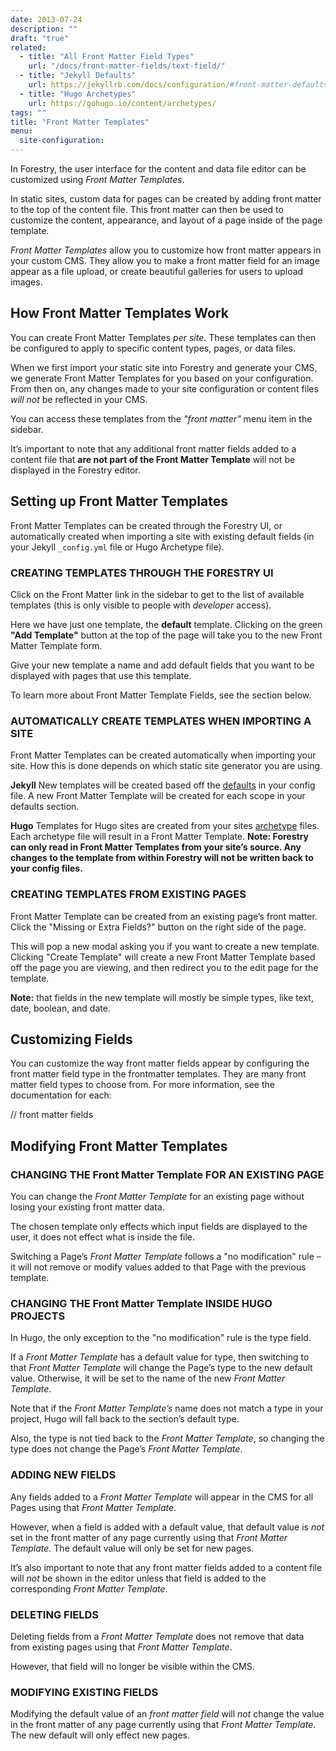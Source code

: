 ```yaml
---
date: 2013-07-24
description: ""
draft: "true"
related:
  - title: "All Front Matter Field Types"
    url: "/docs/front-matter-fields/text-field/"
  - title: "Jekyll Defaults"
    url: https://jekyllrb.com/docs/configuration/#front-matter-defaults
  - title: "Hugo Archetypes"
    url: https://gohugo.io/content/archetypes/
tags: ""
title: "Front Matter Templates"
menu:
  site-configuration:
---
```

In Forestry, the user interface for the content and data file editor can be customized using *Front Matter Templates*. 

In static sites, custom data for pages can be created by adding front matter to the top of the content file. This front matter can then be used to customize the content, appearance, and layout of a page inside of the page template.

*Front Matter Templates* allow you to customize how front matter appears in your custom CMS. They allow you to make a front matter field for an image appear as a file upload, or create beautiful galleries for users to upload images.

## How Front Matter Templates Work
You can create Front Matter Templates *per site*. These templates can then be configured to apply to specific content types, pages, or data files.

When we first import your static site into Forestry and generate your CMS, we generate Front Matter Templates for you based on your configuration. From then on, any changes made to your site configuration or content files *will not* be reflected in your CMS.

You can access these templates from the *"front matter"* menu item in the sidebar.

It’s important to note that any additional front matter fields added to a content file that **are not part of the Front Matter Template** will not be displayed in the Forestry editor.

## Setting up Front Matter Templates
Front Matter Templates can be created through the Forestry UI, or automatically created when importing a site with existing default fields (in your Jekyll `_config.yml` file or Hugo Archetype file).

### CREATING TEMPLATES THROUGH THE FORESTRY UI
Click on the Front Matter link in the sidebar to get to the list of available templates (this is only visible to people with *developer* access).

Here we have just one template, the **default** template.
Clicking on the green **"Add Template"** button at the top of the page will take you to the new Front Matter Template form.

Give your new template a name and add default fields that you want to be displayed with pages that use this template.


To learn more about Front Matter Template Fields, see the section below.

### AUTOMATICALLY CREATE TEMPLATES WHEN IMPORTING A SITE

Front Matter Templates can be created automatically when importing your site. How this is done depends on which static site generator you are using.

**Jekyll**
New templates will be created based off the [defaults][1] in your config file. A new Front Matter Template will be created for each scope in your defaults section.

**Hugo**
Templates for Hugo sites are created from your sites [archetype][2] files. Each archetype file will result in a Front Matter Template.
**Note: Forestry can only read in Front Matter Templates from your site’s source. Any changes to the template from within Forestry will not be written back to your config files.**

### CREATING TEMPLATES FROM EXISTING PAGES
Front Matter Template can be created from an existing page’s front matter.
Click the "Missing or Extra Fields?" button on the right side of the page.

This will pop a new modal asking you if you want to create a new template. Clicking "Create Template" will create a new Front Matter Template based off the page you are viewing, and then redirect you to the edit page for the template.

**Note:** that fields in the new template will mostly be simple types, like text, date, boolean, and date.

## Customizing Fields
You can customize the way front matter fields appear by configuring the front matter field type in the frontmatter templates. They are many front matter field types to choose from. For more information, see the documentation for each:

// front matter fields 

## Modifying Front Matter Templates
### CHANGING THE Front Matter Template FOR AN EXISTING PAGE
You can change the *Front Matter Template* for an existing page without losing your existing front matter data.

The chosen template only effects which input fields are displayed to the user, it does not effect what is inside the file.

Switching a Page’s *Front Matter Template* follows a "no modification" rule – it will not remove or modify values added to that Page with the previous template.

### CHANGING THE Front Matter Template INSIDE HUGO PROJECTS
In Hugo, the only exception to the "no modification" rule is the type field.

If a *Front Matter Template* has a default value for type, then switching to that *Front Matter Template* will change the Page’s type to the new default value. Otherwise, it will be set to the name of the new *Front Matter Template*.

Note that if the *Front Matter Template’s* name does not match a type in your project, Hugo will fall back to the section’s default type.

Also, the type is not tied back to the *Front Matter Template*, so changing the type does not change the Page’s *Front Matter Template*.

### ADDING NEW FIELDS
Any fields added to a *Front Matter Template* will appear in the CMS for all Pages using that *Front Matter Template*.

However, when a field is added with a default value, that default value is *not* set in the front matter of any page currently using that *Front Matter Template*. The default value will only be set for new pages.

It’s also important to note that any front matter fields added to a content file will *not* be shown in the editor unless that field is added to the corresponding *Front Matter Template*.

### DELETING FIELDS
Deleting fields from a *Front Matter Template* does not remove that data from existing pages using that *Front Matter Template*.

However, that field will no longer be visible within the CMS.

### MODIFYING EXISTING FIELDS
Modifying the default value of an *front matter field* will *not* change the value in the front matter of any page currently using that *Front Matter Template*. The new default will only effect new pages.

[1]:	https://jekyllrb.com/docs/configuration/#front-matter-defaults
[2]:	https://gohugo.io/content/archetypes/
